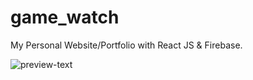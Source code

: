 # game_watch
My Personal Website/Portfolio with React JS & Firebase.



![preview-text](https://firebasestorage.googleapis.com/v0/b/react-portfolio-3169d.appspot.com/o/github%2Fportfolio-git.PNG?alt=media&token=1ca61df5-0b71-4deb-8375-99cd382aa985)
